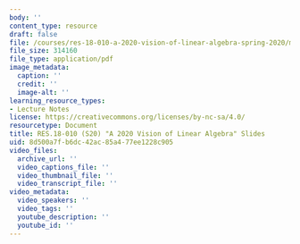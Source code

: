 ```yaml
---
body: ''
content_type: resource
draft: false
file: /courses/res-18-010-a-2020-vision-of-linear-algebra-spring-2020/mitres_18_010_s20_slides.pdf
file_size: 314160
file_type: application/pdf
image_metadata:
  caption: ''
  credit: ''
  image-alt: ''
learning_resource_types:
- Lecture Notes
license: https://creativecommons.org/licenses/by-nc-sa/4.0/
resourcetype: Document
title: RES.18-010 (S20) "A 2020 Vision of Linear Algebra" Slides
uid: 8d500a7f-b6dc-42ac-85a4-77ee1228c905
video_files:
  archive_url: ''
  video_captions_file: ''
  video_thumbnail_file: ''
  video_transcript_file: ''
video_metadata:
  video_speakers: ''
  video_tags: ''
  youtube_description: ''
  youtube_id: ''
---
```

